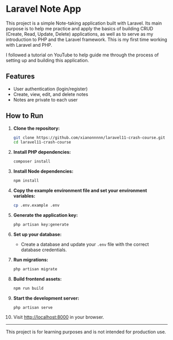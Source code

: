 # Laravel Note App

This project is a simple Note-taking application built with Laravel. Its main purpose is to help me practice and apply the basics of building CRUD (Create, Read, Update, Delete) applications, as well as to serve as my introduction to PHP and the Laravel framework. This is my first time working with Laravel and PHP.

I followed a tutorial on YouTube to help guide me through the process of setting up and building this application.

## Features

- User authentication (login/register)
- Create, view, edit, and delete notes
- Notes are private to each user

## How to Run

1. **Clone the repository:**
   ```sh
   git clone https://github.com/xianonnnnn/laravel11-crash-course.git
   cd laravel11-crash-course
   ```

2. **Install PHP dependencies:**
   ```sh
   composer install
   ```

3. **Install Node dependencies:**
   ```sh
   npm install
   ```

4. **Copy the example environment file and set your environment variables:**
   ```sh
   cp .env.example .env
   ```

5. **Generate the application key:**
   ```sh
   php artisan key:generate
   ```

6. **Set up your database:**
   - Create a database and update your `.env` file with the correct database credentials.

7. **Run migrations:**
   ```sh
   php artisan migrate
   ```

8. **Build frontend assets:**
   ```sh
   npm run build
   ```

9. **Start the development server:**
   ```sh
   php artisan serve
   ```

10. Visit [http://localhost:8000](http://localhost:8000) in your browser.

---

This project is for learning purposes and is not intended for production use.

